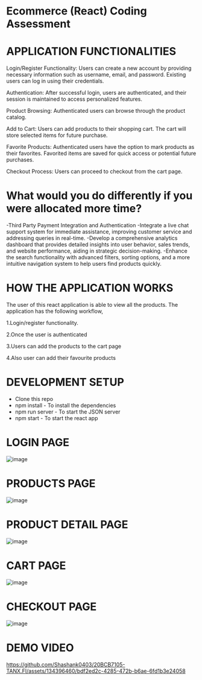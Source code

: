 # Ecommerce (React) Coding Assessment

# APPLICATION FUNCTIONALITIES

Login/Register Functionality:
Users can create a new account by providing necessary information such as username, email, and password.
Existing users can log in using their credentials.

Authentication:
After successful login, users are authenticated, and their session is maintained to access personalized features.

Product Browsing:
Authenticated users can browse through the product catalog.

Add to Cart:
Users can add products to their shopping cart.
The cart will store selected items for future purchase.

Favorite Products:
Authenticated users have the option to mark products as their favorites.
Favorited items are saved for quick access or potential future purchases.

Checkout Process:
Users can proceed to checkout from the cart page.

# What would you do differently if you were allocated more time?

-Third Party Payment Integration and Authentication
-Integrate a live chat support system for immediate assistance, improving customer service and addressing queries in real-time.
-Develop a comprehensive analytics dashboard that provides detailed insights into user behavior, sales trends, and website performance, aiding in strategic decision-making.
-Enhance the search functionality with advanced filters, sorting options, and a more intuitive navigation system to help users find products quickly.


# HOW THE APPLICATION WORKS
The user of this react application is able to view all the products. The application has the following workflow,

1.Login/register functionality.

2.Once the user is authenticated

3.Users can add the products to the cart page

4.Also user can add their favourite products


# DEVELOPMENT SETUP

- Clone this repo
- npm install - To install the dependencies
- npm run server - To start the JSON server
- npm start - To start the react app


# LOGIN PAGE
![image](https://github.com/Shashank0403/20BCB7105-TANX.FI/assets/134396460/0127ea4a-e9a0-4ae6-99e4-3a289c9027de)


# PRODUCTS PAGE
![image](https://github.com/Shashank0403/20BCB7105-TANX.FI/assets/134396460/fbb8a409-ed5f-4121-b4c0-a28d9bf20f01)

# PRODUCT DETAIL PAGE
![image](https://github.com/Shashank0403/20BCB7105-TANX.FI/assets/134396460/ab7d2651-ac72-4a6b-903f-3ab969a28e0f)

# CART PAGE
![image](https://github.com/Shashank0403/20BCB7105-TANX.FI/assets/134396460/322a6e9d-f68e-44fb-86ec-607335608a6e)

# CHECKOUT PAGE
![image](https://github.com/Shashank0403/20BCB7105-TANX.FI/assets/134396460/7e8de1f4-6ec4-4a0f-9312-7ae19b666cce)


# DEMO VIDEO

https://github.com/Shashank0403/20BCB7105-TANX.FI/assets/134396460/bdf2ed2c-4285-472b-b6ae-6fd1b3e24058






